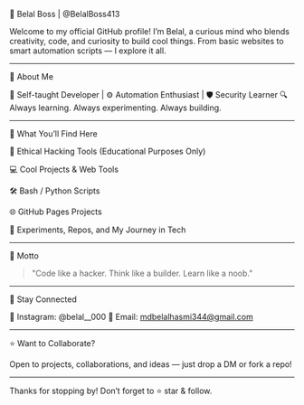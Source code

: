 👑 Belal Boss  | @BelalBoss413

Welcome to my official GitHub profile!
I’m Belal, a curious mind who blends creativity, code, and curiosity to build cool things.
From basic websites to smart automation scripts — I explore it all.


---

🚀 About Me

🧠 Self-taught Developer | ⚙️ Automation Enthusiast | 🛡️ Security Learner
🔍 Always learning. Always experimenting. Always building.


---

📂 What You’ll Find Here

🔐 Ethical Hacking Tools (Educational Purposes Only)

💻 Cool Projects & Web Tools

🛠️ Bash / Python Scripts

🌐 GitHub Pages Projects

🧩 Experiments, Repos, and My Journey in Tech



---

🧠 Motto

> "Code like a hacker. Think like a builder. Learn like a noob."




---

📡 Stay Connected

🔗 Instagram: @belal__000
📧 Email: mdbelalhasmi344@gmail.com


---

⭐ Want to Collaborate?

Open to projects, collaborations, and ideas — just drop a DM or fork a repo!


---

Thanks for stopping by! Don’t forget to ⭐ star & follow.

